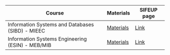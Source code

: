 


| Course | Materials | SIFEUP page |
|--------|-----------|----------|
|    Information Systems and Databases (SIBD) - MIEEC   |   [Materials](/teaching/2020/ESIN_SIBD/sibd)        |         [Link](https://sigarra.up.pt/feup/pt/ucurr_geral.ficha_uc_view?pv_ocorrencia_id=436868) |
|    Information Systems Engineering (ESIN) - MEB/MIB   |    [Materials](/teaching/2020/ESIN_SIBD/esin)       |         [Link](https://sigarra.up.pt/feup/pt/UCURR_GERAL.FICHA_UC_VIEW?pv_ocorrencia_id=436542) |